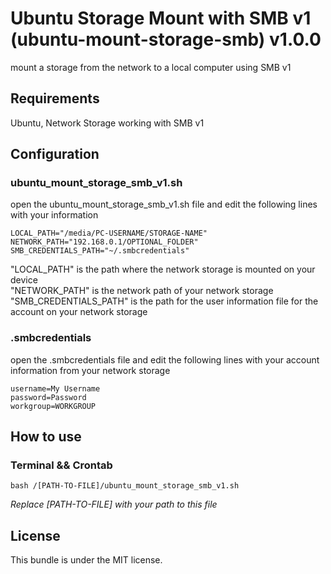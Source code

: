 # Ubuntu Storage Mount with SMB v1 (ubuntu-mount-storage-smb) v1.0.0
mount a storage from the network to a local computer using SMB v1

## Requirements
Ubuntu, Network Storage working with SMB v1

## Configuration
### ubuntu_mount_storage_smb_v1.sh
open the ubuntu_mount_storage_smb_v1.sh file and edit the following lines with your information

```shell
LOCAL_PATH="/media/PC-USERNAME/STORAGE-NAME"
NETWORK_PATH="192.168.0.1/OPTIONAL_FOLDER"
SMB_CREDENTIALS_PATH="~/.smbcredentials"
```

"LOCAL_PATH" is the path where the network storage is mounted on your device<br />
"NETWORK_PATH" is the network path of your network storage<br />
"SMB_CREDENTIALS_PATH" is the path for the user information file for the account on your network storage

### .smbcredentials
open the .smbcredentials file and edit the following lines with your account information from your network storage

```shell
username=My Username
password=Password
workgroup=WORKGROUP
```

## How to use
### Terminal && Crontab
```shell
bash /[PATH-TO-FILE]/ubuntu_mount_storage_smb_v1.sh
```
<i>Replace [PATH-TO-FILE] with your path to this file</i>

## License
This bundle is under the MIT license.
